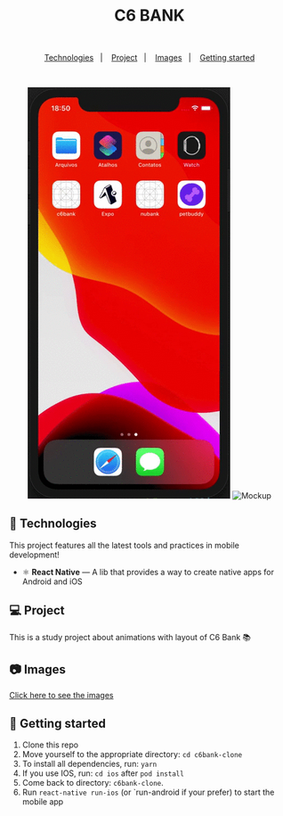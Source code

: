 <h1 align="center">C6 BANK</h1>

<br>

<p align="center">
  <a href="#rocket-technologies">Technologies</a>&nbsp;&nbsp;&nbsp;|&nbsp;&nbsp;&nbsp;
  <a href="#-project">Project</a>&nbsp;&nbsp;&nbsp;|&nbsp;&nbsp;&nbsp;
  <a href="#camera-images">Images</a>&nbsp;&nbsp;&nbsp;|&nbsp;&nbsp;&nbsp;
  <a href="#electric_plug-getting-started">Getting started</a>
</p>

<br>

<p align="center">
  <img alt="Mockup" src="photos/demo.gif">
  <img alt="Mockup" src="c6-banco.gif">
</p>

## :rocket: Technologies

This project features all the latest tools and practices in mobile development!

- ⚛️ **React Native** — A lib that provides a way to create native apps for Android and iOS


## 💻 Project

This is a study project about animations with layout of C6 Bank :books:

## :camera: Images

<a href="https://github.com/s7nnin/c6bank-clone/tree/master/photos">Click here to see the images</a>

## :electric_plug: Getting started

1. Clone this repo
2. Move yourself to the appropriate directory: `cd c6bank-clone`
3. To install all dependencies, run: `yarn`
4. If you use IOS, run: `cd ios` after `pod install`
5. Come back to directory: `c6bank-clone`.
6. Run `react-native run-ios` (or `run-android if your prefer) to start the mobile app

